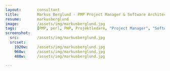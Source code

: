 ```yaml
---
layout:       consultant
title:        Markus Berglund - PMP Project Manager & Software Architect - Konsultkooperativet
resume:       markusberglund
image:        /assets/img/markusberglund.jpg
tags:         [PMP, perl, PHP, Projektledare, "Project Manager", "Software Architect"]
screenshot:
  src:        /assets/img/markusberglund.jpg
  srcset:
    1920w:    /assets/img/markusberglund.jpg
    960w:     /assets/img/markusberglund.jpg
    480w:     /assets/img/markusberglund.jpg

---
```

